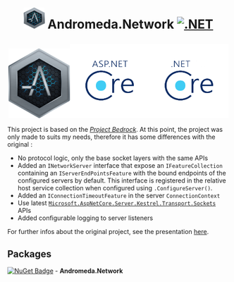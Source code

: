 # <p align="center"> <img src="https://raw.githubusercontent.com/thenameless314159/Andromeda.Network/master/andromeda_icon3.png" width="48" height="48" style="margin-bottom:-15"> Andromeda.Network  [![.NET](https://github.com/thenameless314159/Andromeda.Network/actions/workflows/dotnet.yml/badge.svg)](https://github.com/thenameless314159/Andromeda.Network/actions/workflows/dotnet.yml)</p>

<div style="text-align:center"><p align="center"><img src="https://raw.githubusercontent.com/thenameless314159/Andromeda.ServiceRegistration/master/andromeda_icon2.png?token=AFMTCCLAUUAALOP5UR4TWWC6JQ6Y6" width="140" height="158"><img src="https://raw.githubusercontent.com/thenameless314159/Andromeda.ServiceRegistration/master/ASP.NET-Core-Logo_2colors_Square_RGB.png?token=AFMTCCNPNVM6MBG7AF6E75K6JQTHI" width="180" height="168"><img src="https://raw.githubusercontent.com/thenameless314159/Andromeda.ServiceRegistration/master/NET-Core-Logo_2colors_Square_RGB.png?token=AFMTCCNORD45RRHKSS456HK6JQTJU" width="180" height="168"></p></div>

This project is based on the [*Project Bedrock*](https://github.com/aspnet/AspNetCore/issues/4772). At this point, the project was only made to suits my needs, therefore it has some differences with the original :

- No  protocol logic, only the base socket layers with the same APIs
- Added an `INetworkServer` interface that expose an `IFeatureCollection` containing an `IServerEndPointsFeature` with the bound endpoints of the configured servers by default. This interface is registered in the relative host service collection when configured using `.ConfigureServer()`.
- Added an `IConnectionTimeoutFeature` in the server `ConnectionContext`
- Use latest [`Microsoft.AspNetCore.Server.Kestrel.Transport.Sockets`](https://github.com/dotnet/aspnetcore/tree/main/src/Servers/Kestrel/Transport.Sockets/src) APIs
- Added configurable logging to server listeners

For further infos about the original project, see the presentation [here](https://speakerdeck.com/davidfowl/project-bedrock).

## Packages

[![NuGet Badge](https://buildstats.info/nuget/Andromeda.Network)](https://www.nuget.org/packages/Andromeda.Network/) - **Andromeda.Network**
